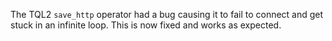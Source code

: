 The TQL2 `save_http` operator had a bug causing it to fail to connect and
get stuck in an infinite loop. This is now fixed and works as expected.
